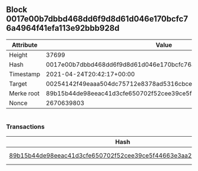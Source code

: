 ## Block 0017e00b7dbbd468dd6f9d8d61d046e170bcfc76a4964f41efa113e92bbb928d

Attribute | Value
--- | ---
Height | 37699
Hash | 0017e00b7dbbd468dd6f9d8d61d046e170bcfc76a4964f41efa113e92bbb928d
Timestamp | 2021-04-24T20:42:17+00:00
Target | 00254142f49eaaa504dc75712e8378ad5316cbcead634704b3734b6271167cc4
Merke root | 89b15b44de98eeac41d3cfe650702f52cee39ce5f44663e3aa2cf8f37a8ae937
Nonce | 2670639803

```

```

### Transactions

Hash | Amount
--- | ---
[89b15b44de98eeac41d3cfe650702f52cee39ce5f44663e3aa2cf8f37a8ae937](89b15b44de98eeac41d3cfe650702f52cee39ce5f44663e3aa2cf8f37a8ae937.md) | 10.00000000 SKEPTI 
